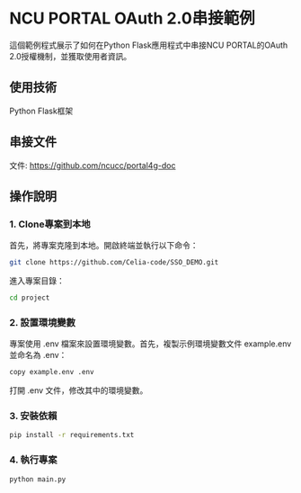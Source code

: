 # NCU PORTAL OAuth 2.0串接範例
這個範例程式展示了如何在Python Flask應用程式中串接NCU PORTAL的OAuth 2.0授權機制，並獲取使用者資訊。

## 使用技術
Python
Flask框架

## 串接文件
文件: https://github.com/ncucc/portal4g-doc

## 操作說明

### 1. Clone專案到本地

首先，將專案克隆到本地。開啟終端並執行以下命令：
```bash
git clone https://github.com/Celia-code/SSO_DEMO.git
```
進入專案目錄：
```bash
cd project
```
### 2. 設置環境變數
專案使用 .env 檔案來設置環境變數。首先，複製示例環境變數文件 example.env 並命名為 .env：
```bash
copy example.env .env
```
打開 .env 文件，修改其中的環境變數。

### 3. 安裝依賴
```bash
pip install -r requirements.txt
```

### 4. 執行專案
```bash
python main.py
```

